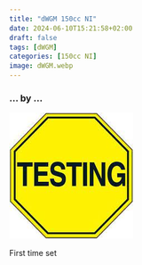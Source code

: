 ```yaml
---
title: "dWGM 150cc NI"
date: 2024-06-10T15:21:58+02:00
draft: false
tags: [dWGM]
categories: [150cc NI]
image: dWGM.webp
---
```

### ... by ...
![Nothing there](testing.jpg)

First time set